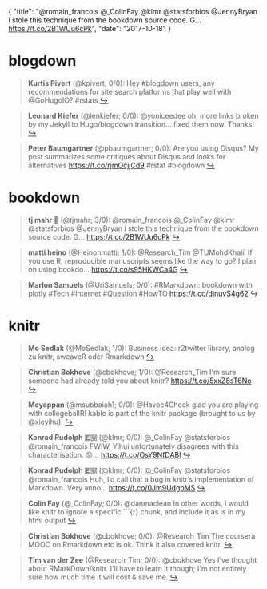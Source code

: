 {
  "title": "@romain_francois @_ColinFay @klmr @statsforbios @JennyBryan i stole this technique from the bookdown source code. G… https://t.co/2B1WUu6cPk",
  "date": "2017-10-18"
}

# blogdown

> **Kurtis Pivert** (@kpivert; 0/0): Hey #blogdown users, any recommendations for site search platforms that play well with @GoHugoIO? #rstats  [&#8618;](https://twitter.com/xieyihui/status/920351637801185280)

<!-- -->


> **Leonard Kiefer** (@lenkiefer; 0/0): @yoniceedee oh, more links broken by my Jekyll to Hugo/blogdown transition... fixed them now. Thanks!  [&#8618;](https://twitter.com/xieyihui/status/920271381752893444)

<!-- -->


> **Peter Baumgartner** (@pbaumgartner; 0/0): Are you using Disqus? My post summarizes some critiques about Disqus and looks for alternatives https://t.co/rjmOcjjCd9 #rstat #blogdown  [&#8618;](https://twitter.com/xieyihui/status/920172693613350912)

<!-- -->


# bookdown

> **tj mahr 🦆** (@tjmahr; 3/0): @romain_francois @_ColinFay @klmr @statsforbios @JennyBryan i stole this technique from the bookdown source code. G… https://t.co/2B1WUu6cPk  [&#8618;](https://twitter.com/xieyihui/status/920316349586509824)

<!-- -->


> **matti heino** (@Heinonmatti; 1/0): @Research_Tim @TUMohdKhalil If you use R, reproducible manuscripts seems like the way to go? I plan on using bookdo… https://t.co/s95HKWCa4G  [&#8618;](https://twitter.com/xieyihui/status/920371763997040642)

<!-- -->


> **Marlon Samuels** (@UriSamuels; 0/0): #RMarkdown: bookdown with plotly
#Tech #Internet #Question #HowTO
https://t.co/djnuvS4g62  [&#8618;](https://twitter.com/xieyihui/status/920057971266215937)

<!-- -->


# knitr

> **Mo Sedlak** (@MoSedlak; 1/0): Business idea: r2twitter library, analog zu knitr, sweaveR oder Rmarkdown  [&#8618;](https://twitter.com/xieyihui/status/920402378612006913)

<!-- -->


> **Christian Bokhove** (@cbokhove; 1/0): @Research_Tim I'm sure someone had already told you about knitr? https://t.co/5xxZ8sT6No  [&#8618;](https://twitter.com/xieyihui/status/920279518031605760)

<!-- -->


> **Meyappan** (@msubbaiah1; 0/0): @Havoc4Check glad you are playing with collegeballR! kable is part of the knitr package (brought to us by @xieyihu)!  [&#8618;](https://twitter.com/xieyihui/status/920369768984666113)

<!-- -->


> **Konrad Rudolph 🇪🇺** (@klmr; 0/0): @_ColinFay @statsforbios @romain_francois FWIW, Yihui unfortunately disagrees with this characterisation. 😟… https://t.co/OsY9NfDABl  [&#8618;](https://twitter.com/xieyihui/status/920303897293545472)

<!-- -->


> **Konrad Rudolph 🇪🇺** (@klmr; 0/0): @_ColinFay @statsforbios @romain_francois Huh, I’d call that a bug in knitr’s implementation of Markdown. Very anno… https://t.co/0Jm9UdgbMS  [&#8618;](https://twitter.com/xieyihui/status/920302627350511616)

<!-- -->


> **Colin Fay** (@_ColinFay; 0/0): @danmaclean In other words, I would like knitr to ignore a specific \`\`\`{r} chunk, and include it as is in my html output  [&#8618;](https://twitter.com/xieyihui/status/920296758202298370)

<!-- -->


> **Christian Bokhove** (@cbokhove; 0/0): @Research_Tim The coursera MOOC on Rmarkdown etc is ok. Think it also covered knitr.  [&#8618;](https://twitter.com/xieyihui/status/920280862196948992)

<!-- -->


> **Tim van der Zee** (@Research_Tim; 0/0): @cbokhove Yes I've thought about RMarkDown/knitr. I'll have to learn it though; I'm not entirely sure how much time it will cost &amp; save me.  [&#8618;](https://twitter.com/xieyihui/status/920280523712421888)

<!-- -->


